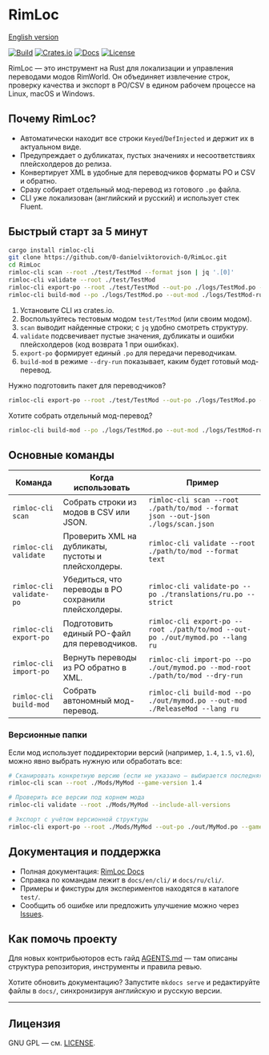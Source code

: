 # RimLoc

[English version](../../README.md)

[![Build](https://github.com/0-danielviktorovich-0/RimLoc/actions/workflows/build.yml/badge.svg)](https://github.com/0-danielviktorovich-0/RimLoc/actions/workflows/build.yml) [![Crates.io](https://img.shields.io/crates/v/rimloc)](https://crates.io/crates/rimloc) [![Docs](https://img.shields.io/badge/docs-GitHub%20Pages-blue)](https://0-danielviktorovich-0.github.io/RimLoc/) [![License](https://img.shields.io/badge/license-GNU%20GPL-blue)](../../LICENSE)

RimLoc — это инструмент на Rust для локализации и управления переводами модов RimWorld. Он объединяет извлечение строк, проверку качества и экспорт в PO/CSV в едином рабочем процессе на Linux, macOS и Windows.

## Почему RimLoc?

- Автоматически находит все строки `Keyed`/`DefInjected` и держит их в актуальном виде.
- Предупреждает о дубликатах, пустых значениях и несоответствиях плейсхолдеров до релиза.
- Конвертирует XML в удобные для переводчиков форматы PO и CSV и обратно.
- Сразу собирает отдельный мод-перевод из готового `.po` файла.
- CLI уже локализован (английский и русский) и использует стек Fluent.

## Быстрый старт за 5 минут

```bash
cargo install rimloc-cli
git clone https://github.com/0-danielviktorovich-0/RimLoc.git
cd RimLoc
rimloc-cli scan --root ./test/TestMod --format json | jq '.[0]'
rimloc-cli validate --root ./test/TestMod
rimloc-cli export-po --root ./test/TestMod --out-po ./logs/TestMod.po --lang ru
rimloc-cli build-mod --po ./logs/TestMod.po --out-mod ./logs/TestMod-ru --lang ru --dry-run
```

1. Установите CLI из crates.io.
2. Воспользуйтесь тестовым модом `test/TestMod` (или своим модом).
3. `scan` выводит найденные строки; с `jq` удобно смотреть структуру.
4. `validate` подсвечивает пустые значения, дубликаты и ошибки плейсхолдеров (код возврата 1 при ошибках).
5. `export-po` формирует единый `.po` для передачи переводчикам.
6. `build-mod` в режиме `--dry-run` показывает, каким будет готовый мод-перевод.

Нужно подготовить пакет для переводчиков?

```bash
rimloc-cli export-po --root ./test/TestMod --out-po ./logs/TestMod.po --lang ru
```

Хотите собрать отдельный мод-перевод?

```bash
rimloc-cli build-mod --po ./logs/TestMod.po --out-mod ./logs/TestMod-ru --lang ru
```

## Основные команды

| Команда | Когда использовать | Пример |
|---------|--------------------|--------|
| `rimloc-cli scan` | Собрать строки из модов в CSV или JSON. | `rimloc-cli scan --root ./path/to/mod --format json --out-json ./logs/scan.json` |
| `rimloc-cli validate` | Проверить XML на дубликаты, пустоты и плейсхолдеры. | `rimloc-cli validate --root ./path/to/mod --format text` |
| `rimloc-cli validate-po` | Убедиться, что переводы в PO сохранили плейсхолдеры. | `rimloc-cli validate-po --po ./translations/ru.po --strict` |
| `rimloc-cli export-po` | Подготовить единый PO-файл для переводчиков. | `rimloc-cli export-po --root ./path/to/mod --out-po ./out/mymod.po --lang ru` |
| `rimloc-cli import-po` | Вернуть переводы из PO обратно в XML. | `rimloc-cli import-po --po ./out/mymod.po --mod-root ./path/to/mod --dry-run` |
| `rimloc-cli build-mod` | Собрать автономный мод-перевод. | `rimloc-cli build-mod --po ./out/mymod.po --out-mod ./ReleaseMod --lang ru` |

### Версионные папки

Если мод использует поддиректории версий (например, `1.4`, `1.5`, `v1.6`), можно явно выбрать нужную или обработать все:

```bash
# Сканировать конкретную версию (если не указано — выбирается последняя)
rimloc-cli scan --root ./Mods/MyMod --game-version 1.4

# Проверить все версии под корнем мода
rimloc-cli validate --root ./Mods/MyMod --include-all-versions

# Экспорт с учётом версионной структуры
rimloc-cli export-po --root ./Mods/MyMod --out-po ./out/MyMod.po --game-version v1.6
```

<!-- Демо и скриншоты будут добавлены после записи первого walkthrough. -->

## Документация и поддержка

- Полная документация: [RimLoc Docs](https://0-danielviktorovich-0.github.io/RimLoc/)
- Справка по командам лежит в `docs/en/cli/` и `docs/ru/cli/`.
- Примеры и фикстуры для экспериментов находятся в каталоге `test/`.
- Сообщить об ошибке или предложить улучшение можно через [Issues](https://github.com/0-danielviktorovich-0/RimLoc/issues).

## Как помочь проекту

Для новых контрибьюторов есть гайд [AGENTS.md](../../AGENTS.md) — там описаны структура репозитория, инструменты и правила ревью.

Хотите обновить документацию? Запустите `mkdocs serve` и редактируйте файлы в `docs/`, синхронизируя английскую и русскую версии.

---

## Лицензия

GNU GPL — см. [LICENSE](../../LICENSE).

